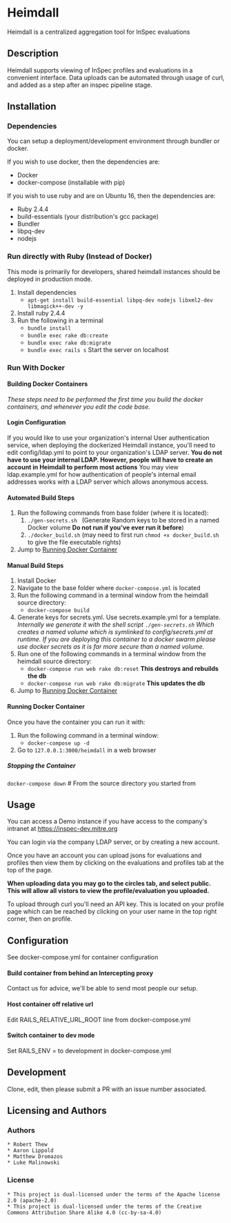 # Heimdall

Heimdall is a centralized aggregation tool for InSpec evaluations

## Description
Heimdall supports viewing of InSpec profiles and evaluations in a convenient
interface.  Data uploads can be automated through usage of curl, and added as
a step after an inspec pipeline stage. 

## Installation 
### Dependencies
You can setup a deployment/development environment through bundler or docker.

If you wish to use docker, then the dependencies are:
  * Docker
  * docker-compose (installable with pip)

If you wish to use ruby and are on Ubuntu 16, then the dependencies are:
  * Ruby 2.4.4
  * build-essentials (your distribution's gcc package)
  * Bundler
  * libpq-dev 
  * nodejs

### Run directly with Ruby (Instead of Docker)

This mode is primarily for developers, shared heimdall instances should be
deployed in production mode.
1. Install dependencies
	- `apt-get install build-essential libpq-dev nodejs libxml2-dev libmagick++-dev -y`
2. Install ruby 2.4.4
3. Run the following in a terminal
	- `bundle install`
	- `bundle exec rake db:create` 
	- `bundle exec rake db:migrate`
	- `bundle exec rails s` Start the server on localhost

### Run With Docker
#### Building Docker Containers
_These steps need to be performed the first time you build the docker
containers, and whenever you edit the code base._

#### Login Configuration
If you would like to use your organization's internal User authentication
service, when deploying the dockerized Heimdall instance, you'll need to edit
config/ldap.yml to point to your organization's LDAP server. **You do not have
to use your internal LDAP. However, people will have to create an account in
Heimdall to perform most actions** You may view ldap.example.yml for how
authentication of people's internal email addresses works with a LDAP server
which allows anonymous access.

#### Automated Build Steps
1. Run the following commands from base folder (where it is located):
	1. `./gen-secrets.sh ` (Generate Random keys to be stored in a named Docker volume **Do not run if you've ever run it before**)
   2. `./docker_build.sh` (may need to first run `chmod +x docker_build.sh` to give the file executable rights)
2. Jump to [Running Docker Container](#running-docker-container)

#### Manual Build Steps
1. Install Docker
2. Navigate to the base folder where `docker-compose.yml` is located
3. Run the following command in a terminal window from the heimdall source directory:
   * `docker-compose build`  
4. Generate keys for secrets.yml. Use secrets.example.yml for a template.
	_Internally we generate it with the shell script `./gen-secrets.sh` Which
	creates a named volume which is symlinked to config/secrets.yml at runtime.
	If you are deploying this container to a docker swarm please use docker
	secrets as it is far more secure than a named volume._
5. Run one of the following commands in a terminal window from the heimdall source directory:
	* `docker-compose run web rake db:reset` **This destroys and rebuilds the db**
	* `docker-compose run web rake db:migrate` **This updates the db**
6. Jump to [Running Docker Container](#running-docker-container)

   
#### Running Docker Container
Once you have the container you can run it with:

1. Run the following command in a terminal window:
   * `docker-compose up -d`
2. Go to `127.0.0.1:3000/heimdall` in a web browser

##### Stopping the Container
`docker-compose down` # From the source directory you started from

## Usage

You can access a Demo instance if you have access to the company's intranet at
https://inspec-dev.mitre.org

You can login via the company LDAP server, or by creating a new account.

Once you have an account you can upload jsons for evaluations and profiles
then view them by clicking on the evaluations and profiles tab at the top of
the page.

**When uploading data you may go to the circles tab, and select public. This will
allow all vistors to view the profile/evaluation you uploaded.**

To upload through curl you'll need an API key. This is located on your profile
page which can be reached by clicking on your user name in the top right
corner, then on profile.

## Configuration

See docker-compose.yml for container configuration

#### Build container from behind an Intercepting proxy

Contact us for advice, we'll be able to send most people our setup.

#### Host container off relative url

Edit RAILS\_RELATIVE\_URL\_ROOT line from docker-compose.yml

#### Switch container to dev mode

Set RAILS\_ENV = to development in docker-compose.yml

## Development

Clone, edit, then please submit a PR with an issue number associated.

## Licensing and Authors

### Authors
	* Robert Thew
	* Aaron Lippold
	* Matthew Dromazos
	* Luke Malinowski

### License
	* This project is dual-licensed under the terms of the Apache license 2.0 (apache-2.0)
	* This project is dual-licensed under the terms of the Creative Commons Attribution Share Alike 4.0 (cc-by-sa-4.0)
